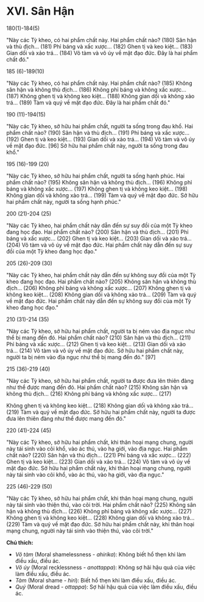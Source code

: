 # XVI. Sân Hận

180(1)-184(5)

"Này các Tỳ kheo, có hai phẩm chất này. Hai phẩm chất nào? (180) Sân hận và thù địch... (181) Phỉ báng và xấc xược... (182) Ghen tị và keo kiệt... (183) Gian dối và xảo trá... (184) Vô tàm và vô úy về mặt đạo đức. Đây là hai phẩm chất đó."

185 (6)-189(10)

"Này các Tỳ kheo, có hai phẩm chất này. Hai phẩm chất nào? (185) Không sân hận và không thù địch... (186) Không phỉ báng và không xấc xược... (187) Không ghen tị và không keo kiệt... (188) Không gian dối và không xảo trá... (189) Tàm và quý về mặt đạo đức. Đây là hai phẩm chất đó."

190 (11)-194(15)

"Này các Tỳ kheo, sở hữu hai phẩm chất, người ta sống trong đau khổ. Hai phẩm chất nào? (190) Sân hận và thù địch... (191) Phỉ báng và xấc xược... (192) Ghen tị và keo kiệt... (193) Gian dối và xảo trá... (194) Vô tàm và vô úy về mặt đạo đức. [96] Sở hữu hai phẩm chất này, người ta sống trong đau khổ."

195 (16)-199 (20)

"Này các Tỳ kheo, sở hữu hai phẩm chất, người ta sống hạnh phúc. Hai phẩm chất nào? (195) Không sân hận và không thù địch... (196) Không phỉ báng và không xấc xược... (197) Không ghen tị và không keo kiệt... (198) Không gian dối và không xảo trá... (199) Tàm và quý về mặt đạo đức. Sở hữu hai phẩm chất này, người ta sống hạnh phúc."

200 (21)-204 (25)

"Này các Tỳ kheo, hai phẩm chất này dẫn đến sự suy đồi của một Tỳ kheo đang học đạo. Hai phẩm chất nào? (200) Sân hận và thù địch... (201) Phỉ báng và xấc xược... (202) Ghen tị và keo kiệt... (203) Gian dối và xảo trá... (204) Vô tàm và vô úy về mặt đạo đức. Hai phẩm chất này dẫn đến sự suy đồi của một Tỳ kheo đang học đạo."

205 (26)-209 (30)

"Này các Tỳ kheo, hai phẩm chất này dẫn đến sự không suy đồi của một Tỳ kheo đang học đạo. Hai phẩm chất nào? (205) Không sân hận và không thù địch... (206) Không phỉ báng và không xấc xược... (207) Không ghen tị và không keo kiệt... (208) Không gian dối và không xảo trá... (209) Tàm và quý về mặt đạo đức. Hai phẩm chất này dẫn đến sự không suy đồi của một Tỳ kheo đang học đạo."

210 (31)-214 (35)

"Này các Tỳ kheo, sở hữu hai phẩm chất, người ta bị ném vào địa ngục như thể bị mang đến đó. Hai phẩm chất nào? (210) Sân hận và thù địch... (211) Phỉ báng và xấc xược... (212) Ghen tị và keo kiệt... (213) Gian dối và xảo trá... (214) Vô tàm và vô úy về mặt đạo đức. Sở hữu hai phẩm chất này, người ta bị ném vào địa ngục như thể bị mang đến đó." [97]

215 (36)-219 (40)

"Này các Tỳ kheo, sở hữu hai phẩm chất, người ta được đưa lên thiên đàng như thể được mang đến đó. Hai phẩm chất nào? (215) Không sân hận và không thù địch... (216) Không phỉ báng và không xấc xược... (217)

Không ghen tị và không keo kiệt... (218) Không gian dối và không xảo trá... (219) Tàm và quý về mặt đạo đức. Sở hữu hai phẩm chất này, người ta được đưa lên thiên đàng như thể được mang đến đó."

220 (41)-224 (45)

"Này các Tỳ kheo, sở hữu hai phẩm chất, khi thân hoại mạng chung, người này tái sinh vào cõi khổ, vào ác thú, vào hạ giới, vào địa ngục. Hai phẩm chất nào? (220) Sân hận và thù địch... (221) Phỉ báng và xấc xược... (222) Ghen tị và keo kiệt... (223) Gian dối và xảo trá... (224) Vô tàm và vô úy về mặt đạo đức. Sở hữu hai phẩm chất này, khi thân hoại mạng chung, người này tái sinh vào cõi khổ, vào ác thú, vào hạ giới, vào địa ngục."

225 (46)-229 (50)

"Này các Tỳ kheo, sở hữu hai phẩm chất, khi thân hoại mạng chung, người này tái sinh vào thiện thú, vào cõi trời. Hai phẩm chất nào? (225) Không sân hận và không thù địch... (226) Không phỉ báng và không xấc xược... (227) Không ghen tị và không keo kiệt... (228) Không gian dối và không xảo trá... (229) Tàm và quý về mặt đạo đức. Sở hữu hai phẩm chất này, khi thân hoại mạng chung, người này tái sinh vào thiện thú, vào cõi trời."

**Chú thích:**

*   *Vô tàm* (Moral shamelessness - *ahirika*): Không biết hổ thẹn khi làm điều xấu, điều ác.
*   *Vô úy* (Moral recklessness - *anottappa*): Không sợ hãi hậu quả của việc làm điều xấu, điều ác.
*   *Tàm* (Moral shame - *hiri*): Biết hổ thẹn khi làm điều xấu, điều ác.
*   *Quý* (Moral dread - *ottappa*): Sợ hãi hậu quả của việc làm điều xấu, điều ác.
